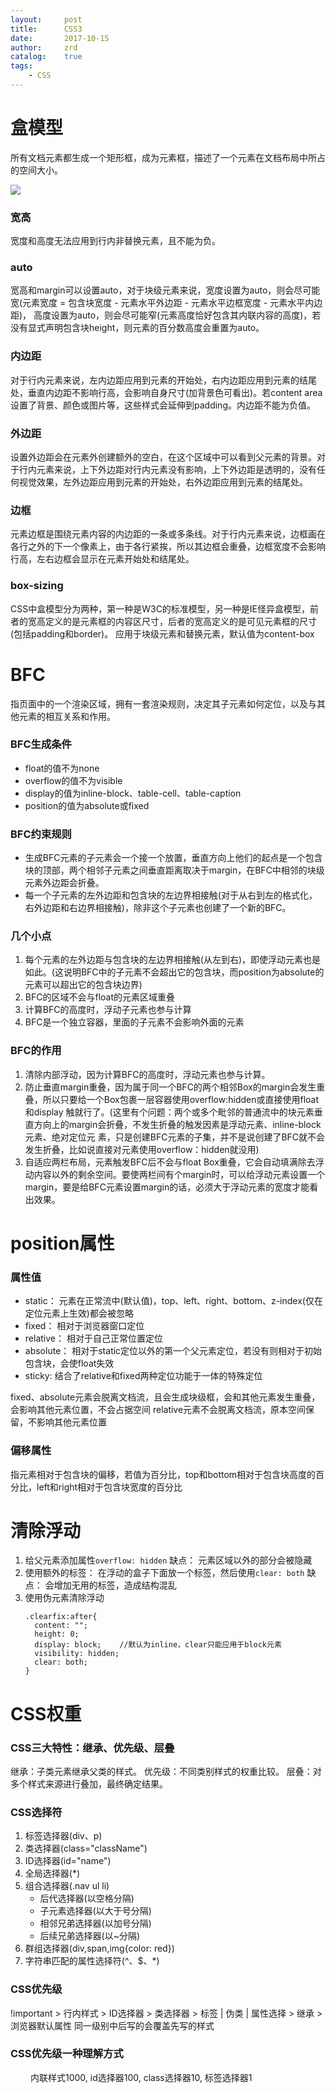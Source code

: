 ```yaml
---
layout:     post
title:      CSS3
date:       2017-10-15
author:     zrd
catalog:    true
tags:
    - CSS
---
```


# 盒模型

所有文档元素都生成一个矩形框，成为元素框，描述了一个元素在文档布局中所占的空间大小。

![](https://developer.mozilla.org/files/72/boxmodel%20(1).png)

### 宽高

宽度和高度无法应用到行内非替换元素，且不能为负。

### auto

宽高和margin可以设置auto，对于块级元素来说，宽度设置为auto，则会尽可能宽(元素宽度 = 包含块宽度 - 元素水平外边距 - 元素水平边框宽度 - 元素水平内边距)，
高度设置为auto，则会尽可能窄(元素高度恰好包含其内联内容的高度)，若没有显式声明包含块height，则元素的百分数高度会重置为auto。

### 内边距

对于行内元素来说，左内边距应用到元素的开始处，右内边距应用到元素的结尾处，垂直内边距不影响行高，会影响自身尺寸(加背景色可看出)。若content area设置了背景、颜色或图片等，这些样式会延伸到padding。内边距不能为负值。

### 外边距

设置外边距会在元素外创建额外的空白，在这个区域中可以看到父元素的背景。对于行内元素来说，上下外边距对行内元素没有影响，上下外边距是透明的，没有任何视觉效果，左外边距应用到元素的开始处，右外边距应用到元素的结尾处。

### 边框

元素边框是围绕元素内容的内边距的一条或多条线。对于行内元素来说，边框画在各行之外的下一个像素上，由于各行紧挨，所以其边框会重叠，边框宽度不会影响行高，左右边框会显示在元素开始处和结尾处。

### box-sizing

CSS中盒模型分为两种，第一种是W3C的标准模型，另一种是IE怪异盒模型，前者的宽高定义的是元素框的内容区尺寸，后者的宽高定义的是可见元素框的尺寸(包括padding和border)。
应用于块级元素和替换元素，默认值为content-box

# BFC

指页面中的一个渲染区域，拥有一套渲染规则，决定其子元素如何定位，以及与其他元素的相互关系和作用。

### BFC生成条件

- float的值不为none
- overflow的值不为visible
- display的值为inline-block、table-cell、table-caption
- position的值为absolute或fixed

### BFC约束规则

- 生成BFC元素的子元素会一个接一个放置，垂直方向上他们的起点是一个包含块的顶部，两个相邻子元素之间垂直距离取决于margin，在BFC中相邻的块级元素外边距会折叠。
- 每一个子元素的左外边距和包含块的左边界相接触(对于从右到左的格式化，右外边距和右边界相接触)，除非这个子元素也创建了一个新的BFC。

### 几个小点

1. 每个元素的左外边距与包含块的左边界相接触(从左到右)，即使浮动元素也是如此。(这说明BFC中的子元素不会超出它的包含块，而position为absolute的元素可以超出它的包含块边界)
2. BFC的区域不会与float的元素区域重叠
3. 计算BFC的高度时，浮动子元素也参与计算
4. BFC是一个独立容器，里面的子元素不会影响外面的元素

### BFC的作用

1. 清除内部浮动，因为计算BFC的高度时，浮动元素也参与计算。
2. 防止垂直margin重叠，因为属于同一个BFC的两个相邻Box的margin会发生重叠，所以只要给一个Box包裹一层容器使用overflow:hidden或直接使用float和display    触就行了。(这里有个问题：两个或多个毗邻的普通流中的块元素垂直方向上的margin会折叠，不发生折叠的触发因素是浮动元素、inline-block元素、绝对定位元    素，只是创建BFC元素的子集，并不是说创建了BFC就不会发生折叠，比如说直接对元素使用overflow：hidden就没用)
3. 自适应两栏布局，元素触发BFC后不会与float Box重叠，它会自动填满除去浮动内容以外的剩余空间。要使两栏间有个margin时，可以给浮动元素设置一个            margin，要是给BFC元素设置margin的话，必须大于浮动元素的宽度才能看出效果。

# position属性

### 属性值

- static： 元素在正常流中(默认值)，top、left、right、bottom、z-index(仅在定位元素上生效)都会被忽略
- fixed： 相对于浏览器窗口定位
- relative： 相对于自己正常位置定位
- absolute： 相对于static定位以外的第一个父元素定位，若没有则相对于初始包含块，会使float失效
- sticky: 结合了relative和fixed两种定位功能于一体的特殊定位

fixed、absolute元素会脱离文档流，且会生成块级框，会和其他元素发生重叠，会影响其他元素位置，不会占据空间
relative元素不会脱离文档流，原本空间保留，不影响其他元素位置

### 偏移属性

指元素相对于包含块的偏移，若值为百分比，top和bottom相对于包含块高度的百分比，left和right相对于包含块宽度的百分比

# 清除浮动

1. 给父元素添加属性`overflow: hidden`
   缺点： 元素区域以外的部分会被隐藏
2. 使用额外的标签： 在浮动的盒子下面放一个标签，然后使用`clear: both`
   缺点： 会增加无用的标签，造成结构混乱
3. 使用伪元素清除浮动
   ```
   .clearfix:after{
     content: "";
     height: 0;
     display: block;    //默认为inline，clear只能应用于block元素
     visibility: hidden;
     clear: both;
   }
   ```

# CSS权重

### CSS三大特性：继承、优先级、层叠

继承：子类元素继承父类的样式。
优先级：不同类别样式的权重比较。
层叠：对多个样式来源进行叠加，最终确定结果。

### CSS选择符

1. 标签选择器(div、p)
2. 类选择器(class="className")
3. ID选择器(id="name")
4. 全局选择器(*)
5. 组合选择器(.nav ul li)
   - 后代选择器(以空格分隔)
   - 子元素选择器(以大于号分隔)
   - 相邻兄弟选择器(以加号分隔)
   - 后续兄弟选择器(以~分隔)
6. 群组选择器(div,span,img{color: red})
7. 字符串匹配的属性选择符(^、$、*)

### CSS优先级

!important > 行内样式 > ID选择器 > 类选择器 > 标签 | 伪类 | 属性选择 > 继承 > 浏览器默认属性
同一级别中后写的会覆盖先写的样式

### CSS优先级一种理解方式
　　
内联样式1000, id选择器100, class选择器10, 标签选择器1


